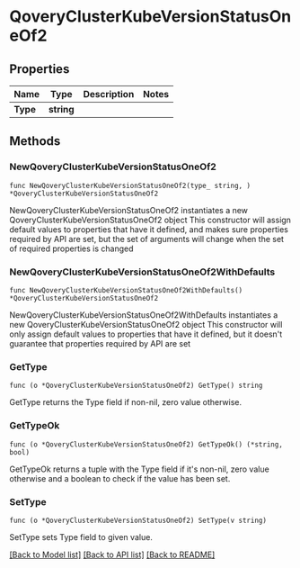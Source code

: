 # QoveryClusterKubeVersionStatusOneOf2

## Properties

Name | Type | Description | Notes
------------ | ------------- | ------------- | -------------
**Type** | **string** |  | 

## Methods

### NewQoveryClusterKubeVersionStatusOneOf2

`func NewQoveryClusterKubeVersionStatusOneOf2(type_ string, ) *QoveryClusterKubeVersionStatusOneOf2`

NewQoveryClusterKubeVersionStatusOneOf2 instantiates a new QoveryClusterKubeVersionStatusOneOf2 object
This constructor will assign default values to properties that have it defined,
and makes sure properties required by API are set, but the set of arguments
will change when the set of required properties is changed

### NewQoveryClusterKubeVersionStatusOneOf2WithDefaults

`func NewQoveryClusterKubeVersionStatusOneOf2WithDefaults() *QoveryClusterKubeVersionStatusOneOf2`

NewQoveryClusterKubeVersionStatusOneOf2WithDefaults instantiates a new QoveryClusterKubeVersionStatusOneOf2 object
This constructor will only assign default values to properties that have it defined,
but it doesn't guarantee that properties required by API are set

### GetType

`func (o *QoveryClusterKubeVersionStatusOneOf2) GetType() string`

GetType returns the Type field if non-nil, zero value otherwise.

### GetTypeOk

`func (o *QoveryClusterKubeVersionStatusOneOf2) GetTypeOk() (*string, bool)`

GetTypeOk returns a tuple with the Type field if it's non-nil, zero value otherwise
and a boolean to check if the value has been set.

### SetType

`func (o *QoveryClusterKubeVersionStatusOneOf2) SetType(v string)`

SetType sets Type field to given value.



[[Back to Model list]](../README.md#documentation-for-models) [[Back to API list]](../README.md#documentation-for-api-endpoints) [[Back to README]](../README.md)


